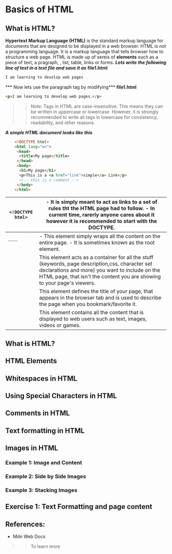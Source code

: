 
# Basics of HTML
## What is HTML?
**Hypertext Markup Language (HTML)** is the standard markup language for documents that are designed to be displayed in a web browser. HTML is not a programming language. It is a markup language that tells browser how to structure a web page. HTML is made up of sereis of **elements** such as a piece of text, a pragraph, , list, table, links or forms.
***Lets write the following line of text in a text file and save it as*** **file1.html** 
```html
I am learning to develop web pages
```
*** Now lets use the paragraph tag by modifying*** **file1.html**
```html
<p>I am learning to develop web pages.</p>
```
>> Note: Tags in HTML are case-insensitive. This means they can be written in uppercase or lowercase. However, it is strongly recommended to write all tags in lowercase for consistency, readability, and other reasons.

***A simple HTML document looks like this***
```html
    <!DOCTYPE html>
    <html lang="en">
     <head>
      <title>My page</title>
     </head>
     <body>
      <h1>My page</h1>
      <p>This is a <a href="link">simple</a> Link</p>
      <!-- this is a comment -->
     </body>
    </html>
```   
| ```<!DOCTYPE html>``` | - It is simply meant to act as links to a set of rules tht the HTML page had to follow.  - In current time, rarerly anyone cares about it however it is recommended to start with the DOCTYPE.                                |
|-----------------------|-------------------------------------------------------------------------------------------------------------------------------------------------------------------------------------------------------------------------------|
| ``````                | - This element simply wraps all the content on the entire page.  - It is sometimes known as the root element.                                                                                                                 |
|                       | This element acts as a container for all the stuff (keywords, page description,css, character set declarations and more) you want to include on the HTML page, that isn't the content you are showing to your page's viewers. |
|                       | This element defines the title of your page, that appears in the browser tab and is used to describe the page when you bookmark/favorite it.                                                                                  |
|                       | This element contains all the content that is displayed to web users such as text, images, videos or games.                                                                                                                   |
## What is HTML?

## HTML Elements

## Whitespaces in HTML

## Using Special Characters in HTML

## Comments in HTML

## Text formatting in HTML

## Images in HTML

### Example 1: Image and Content

### Example 2: Side by Side Images

### Example 3: Stacking Images

## Exercise 1: Text Formatting and page content

## References: 
- Mdn Web Docs 

>> To learn more

